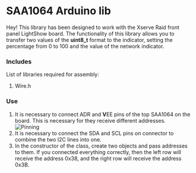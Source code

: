 
#  SAA1064 Arduino lib

Hey! This library has been designed to work with the Xserve Raid front panel LightShow board. The functionality of this library allows you to transfer two values of the **uint8_t** format to the indicator, setting the percentage from 0 to 100 and the value of the network indicator.

###  Includes

List of libraries required for assembly:

1. Wire.h

###  Use

1. It is necessary to connect ADR and **V**EE pins of the top SAA1064 on the board. This is necessary for they receive different addresses.  
![Pinning](https://user-images.githubusercontent.com/75093384/150635924-b2bd34b2-f1c1-4d93-9b3e-e07ff283e40c.png)  
2. It is necessary to connect the SDA and SCL pins on connector to combine the two I2C lines into one.  
3. In the constructor of the class, create two objects and pass addresses to them. If you connected everything correctly, then the left row will receive the address 0x38, and the right row will receive the address 0x3B.
